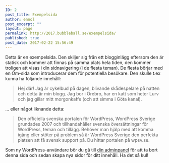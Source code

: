 ```yaml
---
ID: 2
post_title: Exempelsida
author: ennol
post_excerpt: ""
layout: page
permalink: http://2017.bubbleball.se/exempelsida/
published: true
post_date: 2017-02-22 15:56:49
---
```

Detta är en exempelsida. Den skiljer sig från ett blogginlägg eftersom den är statisk och kommer att finnas på samma plats hela tiden, den kommer troligen att visas i din sidnavigering (i de flesta teman). De flesta börjar med en Om-sida som introducerar dem för potentiella besökare. Den skulle t.ex kunna ha följande innehåll: 

<blockquote> Hej där! Jag är cykelbud på dagen, blivande skådespelare på natten och detta är min blogg. Jag bor i Örebro, har en katt som heter Lurv och jag gillar mitt morgonkaffe (och att simma i Göta kanal).</blockquote>

... eller något liknande detta:

<blockquote>Den officiella svenska portalen för WordPress, WordPress Sverige grundades 2007 och tillhandahåller svenska översättningar för WordPress, teman och tillägg. Behöver man hjälp med att komma igång eller stöter på problem så är WordPress Sverige den perfekta platsen att få svensk support på. Du hittar portalen på wpsv.se.</blockquote>

Som ny WordPress-användare bör du gå till <a href="http://2017.bubbleball.se.w0139153.kasserver.com/wp-admin/">din adminpanel</a> för att ta bort denna sida och sedan skapa nya sidor för ditt innehåll. Ha det så kul!